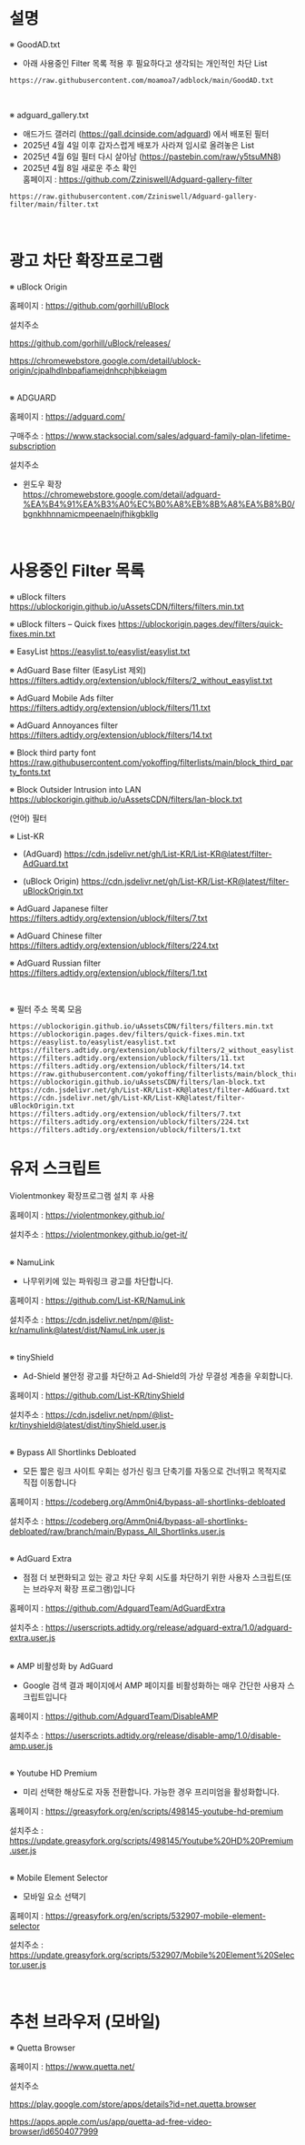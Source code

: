 # 설명
※ GoodAD.txt
- 아래 사용중인 Filter 목록 적용 후 필요하다고 생각되는 개인적인 차단 List

```
https://raw.githubusercontent.com/moamoa7/adblock/main/GoodAD.txt
```
<br>

※ adguard_gallery.txt
- 애드가드 갤러리 (https://gall.dcinside.com/adguard) 에서 배포된 필터
- 2025년 4월 4일 이후 갑자스럽게 배포가 사라져 임시로 올려놓은 List
- 2025년 4월 6일 필터 다시 살아남 (https://pastebin.com/raw/y5tsuMN8)
- 2025년 4월 8일 새로운 주소 확인<br/>
홈페이지 : https://github.com/Zziniswell/Adguard-gallery-filter<br/>
```
https://raw.githubusercontent.com/Zziniswell/Adguard-gallery-filter/main/filter.txt
```

<br/>

# 광고 차단 확장프로그램

※ uBlock Origin

홈페이지 : https://github.com/gorhill/uBlock

설치주소

https://github.com/gorhill/uBlock/releases/

https://chromewebstore.google.com/detail/ublock-origin/cjpalhdlnbpafiamejdnhcphjbkeiagm
<br><br>

※ ADGUARD

홈페이지 : https://adguard.com/

구매주소 : https://www.stacksocial.com/sales/adguard-family-plan-lifetime-subscription

설치주소

- 윈도우 확장<br/>
https://chromewebstore.google.com/detail/adguard-%EA%B4%91%EA%B3%A0%EC%B0%A8%EB%8B%A8%EA%B8%B0/bgnkhhnnamicmpeenaelnjfhikgbkllg


<br/>

# 사용중인 Filter 목록

※ uBlock filters
https://ublockorigin.github.io/uAssetsCDN/filters/filters.min.txt

※ uBlock filters – Quick fixes
https://ublockorigin.pages.dev/filters/quick-fixes.min.txt

※ EasyList
https://easylist.to/easylist/easylist.txt

※ AdGuard Base filter (EasyList 제외)
https://filters.adtidy.org/extension/ublock/filters/2_without_easylist.txt

※ AdGuard Mobile Ads filter
https://filters.adtidy.org/extension/ublock/filters/11.txt

※ AdGuard Annoyances filter
https://filters.adtidy.org/extension/ublock/filters/14.txt

※ Block third party font
https://raw.githubusercontent.com/yokoffing/filterlists/main/block_third_party_fonts.txt

※ Block Outsider Intrusion into LAN
https://ublockorigin.github.io/uAssetsCDN/filters/lan-block.txt

(언어) 필터

※ List-KR

* (AdGuard)
https://cdn.jsdelivr.net/gh/List-KR/List-KR@latest/filter-AdGuard.txt

* (uBlock Origin)
https://cdn.jsdelivr.net/gh/List-KR/List-KR@latest/filter-uBlockOrigin.txt

※ AdGuard Japanese filter
https://filters.adtidy.org/extension/ublock/filters/7.txt

※ AdGuard Chinese filter
https://filters.adtidy.org/extension/ublock/filters/224.txt

※ AdGuard Russian filter
https://filters.adtidy.org/extension/ublock/filters/1.txt

<br/>

※ 필터 주소 목록 모음

```
https://ublockorigin.github.io/uAssetsCDN/filters/filters.min.txt
https://ublockorigin.pages.dev/filters/quick-fixes.min.txt
https://easylist.to/easylist/easylist.txt
https://filters.adtidy.org/extension/ublock/filters/2_without_easylist.txt
https://filters.adtidy.org/extension/ublock/filters/11.txt
https://filters.adtidy.org/extension/ublock/filters/14.txt
https://raw.githubusercontent.com/yokoffing/filterlists/main/block_third_party_fonts.txt
https://ublockorigin.github.io/uAssetsCDN/filters/lan-block.txt
https://cdn.jsdelivr.net/gh/List-KR/List-KR@latest/filter-AdGuard.txt
https://cdn.jsdelivr.net/gh/List-KR/List-KR@latest/filter-uBlockOrigin.txt
https://filters.adtidy.org/extension/ublock/filters/7.txt
https://filters.adtidy.org/extension/ublock/filters/224.txt
https://filters.adtidy.org/extension/ublock/filters/1.txt

```


# 유저 스크립트

Violentmonkey 확장프로그램 설치 후 사용

홈페이지 : https://violentmonkey.github.io/

설치주소 : https://violentmonkey.github.io/get-it/
<br><br>

※ NamuLink

- 나무위키에 있는 파워링크 광고를 차단합니다.

홈페이지 : https://github.com/List-KR/NamuLink

설치주소 : https://cdn.jsdelivr.net/npm/@list-kr/namulink@latest/dist/NamuLink.user.js
<br><br>

※ tinyShield

- Ad-Shield 불안정 광고를 차단하고 Ad-Shield의 가상 무결성 계층을 우회합니다.

홈페이지 : https://github.com/List-KR/tinyShield

설치주소 : https://cdn.jsdelivr.net/npm/@list-kr/tinyshield@latest/dist/tinyShield.user.js
<br><br>

※ Bypass All Shortlinks Debloated

- 모든 짧은 링크 사이트 우회는 성가신 링크 단축기를 자동으로 건너뛰고 목적지로 직접 이동합니다

홈페이지 : https://codeberg.org/Amm0ni4/bypass-all-shortlinks-debloated

설치주소 : https://codeberg.org/Amm0ni4/bypass-all-shortlinks-debloated/raw/branch/main/Bypass_All_Shortlinks.user.js
<br><br>


※ AdGuard Extra

- 점점 더 보편화되고 있는 광고 차단 우회 시도를 차단하기 위한 사용자 스크립트(또는 브라우저 확장 프로그램)입니다

홈페이지 : https://github.com/AdguardTeam/AdGuardExtra

설치주소 : https://userscripts.adtidy.org/release/adguard-extra/1.0/adguard-extra.user.js
<br><br>

※ AMP 비활성화 by AdGuard
- Google 검색 결과 페이지에서 AMP 페이지를 비활성화하는 매우 간단한 사용자 스크립트입니다

홈페이지 : https://github.com/AdguardTeam/DisableAMP

설치주소 : https://userscripts.adtidy.org/release/disable-amp/1.0/disable-amp.user.js
<br><br>

※ Youtube HD Premium

- 미리 선택한 해상도로 자동 전환합니다. 가능한 경우 프리미엄을 활성화합니다.

홈페이지 : https://greasyfork.org/en/scripts/498145-youtube-hd-premium

설치주소 : https://update.greasyfork.org/scripts/498145/Youtube%20HD%20Premium.user.js
<br><br>

※ Mobile Element Selector

- 모바일 요소 선택기

홈페이지 : https://greasyfork.org/en/scripts/532907-mobile-element-selector

설치주소 : https://update.greasyfork.org/scripts/532907/Mobile%20Element%20Selector.user.js


<br>

# 추천 브라우저 (모바일)

※ Quetta Browser

홈페이지 : https://www.quetta.net/

설치주소

https://play.google.com/store/apps/details?id=net.quetta.browser

https://apps.apple.com/us/app/quetta-ad-free-video-browser/id6504077999
<br/><br/>
